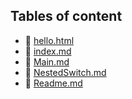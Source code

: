 ## Tables of content
- 🤣 [hello.html](./hello.html)
- 🤣 [index.md](./index.md)
- 🤣 [Main.md](./Main.md)
- 🤣 [NestedSwitch.md](./NestedSwitch.md)
- 🤣 [Readme.md](./Readme.md)

